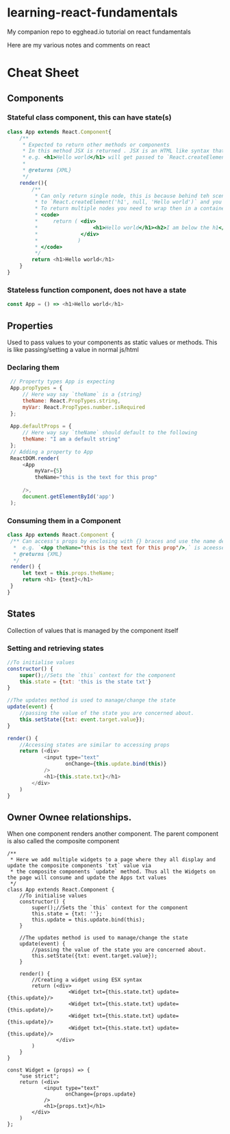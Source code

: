 # learning-react-fundamentals

My companion repo to egghead.io tutorial on react fundamentals

Here are my various notes and comments on react

# Cheat Sheet
## Components
### Stateful class component, this can have state(s)
```js
class App extends React.Component{
    /**
     * Expected to return other methods or components
     * In this method JSX is returned . JSX is an HTML like syntax that gets converted to JS
     * e.g. <h1>Hello world</h1> will get passed to `React.createElement('h1', null, 'Hello world')`
     *
     * @returns {XML}
     */
    render(){
        /**
         * Can only return single node, this is because behind teh scenes JSX converts ` <h1>Hello world</h1>`
         * to `React.createElement('h1', null, 'Hello world')` and you cant have 2 functions after one another.
         * To return multiple nodes you need to wrap then in a container/parent node e.g.
         * <code> 
         *     return ( <div>
         *                  <h1>Hello world</h1><h2>I am below the h1</h2>
         *              </div>
         *             )
         * </code>
         */
        return <h1>Hello world</h1>
    }
}
```
### Stateless function component, does not have a state
```js
const App = () => <h1>Hello world</h1>
```
## Properties 
Used to pass values to your components as static values or methods. This is like passing/setting a value in normal js/html
### Declaring them
```js
 // Property types App is expecting
 App.propTypes = {
     // Here way say `theName` is a {string}
     theName: React.PropTypes.string,
     myVar: React.PropTypes.number.isRequired
 };
 
 App.defaultProps = {
     // Here way say `theName` should default to the following 
     theName: "I am a default string"
 };
 // Adding a property to App
 ReactDOM.render(
     <App
         myVar={5}
         theName="this is the text for this prop"
     
     />,
     document.getElementById('app')
 );
```
### Consuming them in a Component
```js
class App extends React.Component {
 /** Can access's props by enclosing with {} braces and use the name defined in the `ReactDOM.render(` prop
  *  e.g. `<App theName="this is the text for this prop"/>,` is aceessed by  `{this.props.theName}`
  * @returns {XML}
  */
 render() {
     let text = this.props.theName;
     return <h1> {text}</h1>
 }
}
```
## States
Collection of values that is managed by the component itself
### Setting and retrieving states
```js
//To initialise values
constructor() {
    super();//Sets the `this` context for the component
    this.state = {txt: 'this is the state txt'}
}

//The updates method is used to manage/change the state
update(event) {
    //passing the value of the state you are concerned about.
    this.setState({txt: event.target.value});
}

render() {
    //Accessing states are similar to accessing props
    return (<div>
            <input type="text"
                   onChange={this.update.bind(this)}
            />
            <h1>{this.state.txt}</h1>
        </div>
    )
}
```

## Owner Ownee relationships.
 When one component renders another component. The parent component is also called the composite component
```
/**
 * Here we add multiple widgets to a page where they all display and update the composite components `txt` value via
 * the composite components `update` method. Thus all the Widgets on the page will consume and update the Apps txt values
 */
class App extends React.Component {
    //To initialise values
    constructor() {
        super();//Sets the `this` context for the component
        this.state = {txt: ''};
        this.update = this.update.bind(this);
    }

    //The updates method is used to manage/change the state
    update(event) {
        //passing the value of the state you are concerned about.
        this.setState({txt: event.target.value});
    }

    render() {
        //Creating a widget using ESX syntax
        return (<div>
                    <Widget txt={this.state.txt} update={this.update}/>
                    <Widget txt={this.state.txt} update={this.update}/>
                    <Widget txt={this.state.txt} update={this.update}/>
                    <Widget txt={this.state.txt} update={this.update}/>
                </div>
        )
    }
}

const Widget = (props) => {
    "use strict";
    return (<div>
            <input type="text"
                   onChange={props.update}
            />
            <h1>{props.txt}</h1>
        </div>
    )
};
```